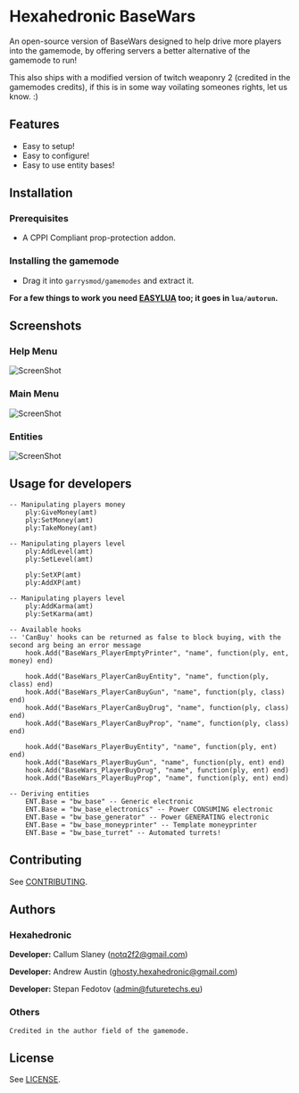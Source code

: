 # Hexahedronic BaseWars
An open-source version of BaseWars designed to help drive more players into the gamemode, by offering servers a better alternative of the gamemode to run!

This also ships with a modified version of twitch weaponry 2 (credited in the gamemodes credits), if this is in some way voilating someones rights, let us know. :)

## Features

* Easy to setup!
* Easy to configure!
* Easy to use entity bases!

## Installation

### Prerequisites
* A CPPI Compliant prop-protection addon.

### Installing the gamemode
* Drag it into ```garrysmod/gamemodes``` and extract it.

**For a few things to work you need [EASYLUA](https://github.com/CapsAdmin/fast_addons/blob/master/lua/helpers/easylua.lua) too; it goes in ```lua/autorun```.**

## Screenshots

### Help Menu
![ScreenShot](http://puu.sh/mALs7/ad13259bff.jpg)
### Main Menu
![ScreenShot](http://puu.sh/mALv7/eefc81fe95.jpg)
### Entities
![ScreenShot](http://puu.sh/mALDK/b199a75830.jpg)

## Usage for developers

```
-- Manipulating players money
	ply:GiveMoney(amt)
	ply:SetMoney(amt)
	ply:TakeMoney(amt)

-- Manipulating players level
	ply:AddLevel(amt)
	ply:SetLevel(amt)

	ply:SetXP(amt)
	ply:AddXP(amt)

-- Manipulating players level
	ply:AddKarma(amt)
	ply:SetKarma(amt)

-- Available hooks
-- 'CanBuy' hooks can be returned as false to block buying, with the second arg being an error message
	hook.Add("BaseWars_PlayerEmptyPrinter", "name", function(ply, ent, money) end)

	hook.Add("BaseWars_PlayerCanBuyEntity", "name", function(ply, class) end)
	hook.Add("BaseWars_PlayerCanBuyGun", "name", function(ply, class) end)
	hook.Add("BaseWars_PlayerCanBuyDrug", "name", function(ply, class) end)
	hook.Add("BaseWars_PlayerCanBuyProp", "name", function(ply, class) end)

	hook.Add("BaseWars_PlayerBuyEntity", "name", function(ply, ent) end)
	hook.Add("BaseWars_PlayerBuyGun", "name", function(ply, ent) end)
	hook.Add("BaseWars_PlayerBuyDrug", "name", function(ply, ent) end)
	hook.Add("BaseWars_PlayerBuyProp", "name", function(ply, ent) end)

-- Deriving entities
	ENT.Base = "bw_base" -- Generic electronic
	ENT.Base = "bw_base_electronics" -- Power CONSUMING electronic
	ENT.Base = "bw_base_generator" -- Power GENERATING electronic
	ENT.Base = "bw_base_moneyprinter" -- Template moneyprinter
	ENT.Base = "bw_base_turret" -- Automated turrets!
```

## Contributing

See [CONTRIBUTING](CONTRIBUTING.md).

## Authors

### Hexahedronic

  **Developer:** Callum Slaney (notq2f2@gmail.com)

  **Developer:** Andrew Austin (ghosty.hexahedronic@gmail.com)

  **Developer:** Stepan Fedotov (admin@futuretechs.eu)

### Others

	Credited in the author field of the gamemode.

## License

See [LICENSE](LICENSE).
